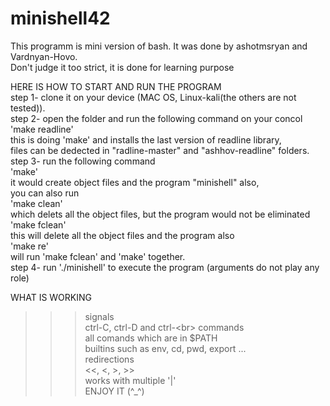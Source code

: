 # minishell42

This programm is mini version of bash. It was done by ashotmsryan and Vardnyan-Hovo.
<br>Don't judge it too strict, it is done for learning purpose

HERE IS HOW TO START AND RUN THE PROGRAM
<br>
   step 1- clone it on your device (MAC OS, Linux-kali(the others are not tested)).
<br>
step 2- open the folder and run the following command on your concol
<br>
        'make readline'
<br>
        this is doing 'make' and installs the last version of readline library,
<br>
        files can be dedected in "radline-master" and "ashhov-readline" folders.
<br>
step 3- run the following command
<br>
        'make'
<br>
        it would create object files and the program "minishell" also,
<br>
        you can also run 
<br>
        'make clean'<br>
         which delets all the object files, but the program would not be eliminated<br>
        'make fclean'<br>
        this will delete all the object files and the program also<br>
        'make re'<br>
        will run 'make fclean' and 'make' together.<br>
step 4- run './minishell' to execute the program (arguments do not play any role)<br>

WHAT IS WORKING<br>
>>> signals<br>
    ctrl-C, ctrl-D and ctrl-\<br>
>>> commands<br>
    all comands which are in $PATH<br>
    builtins such as env, cd, pwd, export ...<br>
>>> redirections<br>
    <<, <, >, >><br>
>>>works with multiple '|'<br>
                                      ENJOY IT (^_^)
